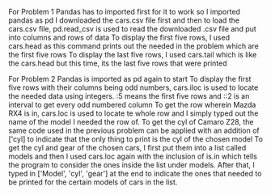 For Problem 1
Pandas has to imported first for it to work so I imported pandas as pd
I downloaded the cars.csv file first and then to load the cars.csv file, pd.read_csv is used to read the downloaded .csv file and put into columns and rows of data
To display the first five rows, I used cars.head as this command prints out the needed in the problem which are the first five rows
To display the last five rows, I used cars.tail which is like the cars.head but this time, its the last five rows that were printed

For Problem 2
Pandas is imported as pd again to start
To display the first five rows with their columns being odd numbers, cars.iloc is used to locate the needed data using integers. :5 means the first five rows and ::2 is an interval to get every odd numbered column 
To get the row wherein Mazda RX4 is in, cars.loc is used to locate te whole row and I simply typed out the name of the model I needed the row of.
To get the cyl of Camaro Z28, the same code used in the previous problem can be applied with an addition of ['cyl] to indicate that the only thing to print is the cyl of the chosen model
To get the cyl and gear of the chosen cars, I first put them into a list called models and then I used cars.loc again with the inclusion of is.in which tells the program to consider the ones inside the list under models. After that, I typed in ['Model', 'cyl', 'gear'] at the end to indicate the ones that needed to be printed for the certain models of cars in the list.
